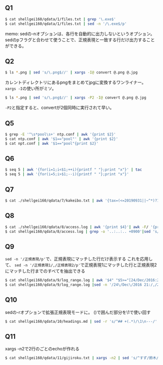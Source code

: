 ## Q1

```bash
$ cat shellgei160/qdata/1/files.txt | grep '\.exe$'
$ cat shellgei160/qdata/1/files.txt | sed -n '/\.exe$/p'
```

memo:
sedの-nオプションは、各行を自動的に出力しないというオプション。
sedのpフラグと合わせて使うことで、正規表現と一致する行だけ出力することができる。

## Q2

```bash
$ ls *.png | sed 's/\.png$//' | xargs -I@ convert @.png @.jpg
```

カレントディレクトリにあるpngをまとめてjpgに変換するワンライナー。
`xargs -I`の使い所がミソ。

```bash
$ ls *.png | sed 's/\.png$//' | xargs -P2 -I@ convert @.png @.jpg
```

`-P2`と指定すると、convertが2個同時に実行されて早い。

## Q5

```bash
$ grep -E '^\s*pool\s+' ntp.conf | awk '{print $2}'
$ cat ntp.conf | awk '$1=="pool"' | awk '{print $2}'
$ cat npt.conf | awk '$1=="pool"{print $2}'
```

## Q6

```bash
$ seq 5 | awk '{for(i=1;i<$1;++i){printf " "};print "x"}' | tac
$ seq 5 | awk '{for(i=5;i>$1;--i){printf " "};print "x"}'
```

## Q7

```bash
$ cat ./shellgei160/qdata/7/kakeibo.txt | awk '{tax=(<=20190931||~^*)?1.08:1.10; print , tax}' | awk '{print int(*)}' | awk '{s+=}END{print s}'
```

## Q8

```bash
$ cat ./shellgei160/qdata/8/access.log | awk '{print $4}'| awk -F/ '{print $3}'|awk -F: '{if($2<=11){a++}else{b++}}END{print "午前 " a; print "午後 " b;}'
$ cat shellgei160/qdata/8/access.log | grep -o '..:..:.. +0900'|sed 's/:.*//'|awk '{print $1<"12" ? "午前" : "午後"}'|sort|uniq -c 
```

## Q9

`sed -n '/正規表現/p'`で、正規表現にマッチした行だけ表示する
これを応用して、
`sed -n '/正規表現1/,/正規表現2/p'`で正規表現1にマッチした行と正規表現2にマッチした行までのすべてを抽出できる

```bash
$ cat shellgei160/qdata/9/log_range.log | awk '$4" "$5>="[24/Dec/2016:21:00:00]" && $4" "$5<"[25/Dec/2016 03:59:60]"' 
$ cat shellgei160/qdata/9/log_range.log |sed -n '/24\/Dec\/2016 21:/,/25\/Dec\/2016 03:/p' 
```

## Q10

sedの-rオプションで拡張正規表現モードに。
()で囲んだ部分を\1で使い回す

```bash
$ cat shellgei160/qdata/10/headings.md | sed -r 's/^## +(.*)/\1\n---/' | sed -r 's/^# +(.*)/\1\n===/'
```

## Q11

xargs -n2で2行のごとのechoが作れる

```bash
$ cat shellgei160/qdata/11/gijiroku.txt | xargs -n2 | sed 's/^すず/鈴木/;s/^さと/佐藤/;s/やま/山田/;'|sed 's/ /:/;s/$/\n/'
```

